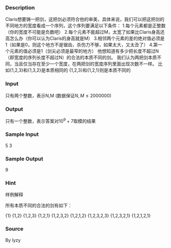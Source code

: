 
### Description
Claris想要铸一把剑，这把剑必须符合他的审美，具体来说，我们可以把这把剑的不同地方的宽度看成一个序列，这个序列要满足以下条件：
1.每个元素都是正整数（你的宽度不可能是负数吧）
2.每个元素不能超过M，太宽了如果比Claris身高还高怎么办（你可以认为Claris的身高就是M）
3.相邻两个元素的差的绝对值必须是1（如果是0，则这个地方不是锯齿，杀伤力不够，如果太大，又太丑了）
4.第一个元素的值必须是1（剑尖必须是最窄的地方）
他想知道有多少把长度不超过N（即宽度的序列长度不超过N）的合法的本质不同的剑。
我们认为两把剑本质不同，当且仅当存在至少一个宽度，在两把剑的宽度序列里面出现次数不一样。
比如{1,2,3}和{1,3,2}是本质相同的
{1,2,3}和{1,2,1}则是本质不同的
### Input
只有两个整数，表示N,M (数据保证$N,M \leq 2000000$)
### Output
只有一个整数，表示答案对$10^9+7$取模的结果
### Sample Input
5 3
### Sample Output
9
### Hint
样例解释

所有本质不同的合法的剑有如下：

{1}
{1,2}
{1,2,3}
{1,2,1}
{1,2,3,2}
{1,2,1,2}
{1,2,3,2,3}
{1,2,3,2,1}
{1,2,1,2,1}
### Source
By lyzy